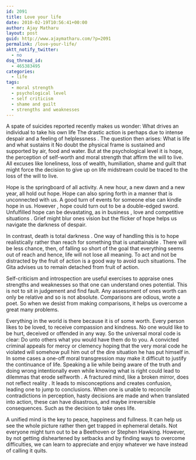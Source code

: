 ```yaml
---
id: 2091
title: Love your life
date: 2010-02-19T10:56:41+00:00
author: Ajay Matharu
layout: post
guid: http://www.ajaymatharu.com/?p=2091
permalink: /love-your-life/
aktt_notify_twitter:
  - no
dsq_thread_id:
  - 465383495
categories:
  - life
tags:
  - moral strength
  - psychological level
  - self criticism
  - shame and guilt
  - strengths and weaknesses
---
```

A spate of suicides reported recently makes us wonder: What drives an individual to take his own life The drastic action is perhaps due to intense despair and a feeling of helplessness . The question then arises: What is life and what sustains it No doubt the physical frame is sustained and supported by air, food and water. But at the psychological level it is hope, the perception of self-worth and moral strength that affirm the will to live. All excuses like loneliness, loss of wealth, humiliation, shame and guilt that might force the decision to give up on life midstream could be traced to the loss of the will to live.

Hope is the springboard of all activity. A new hour, a new dawn and a new year, all hold out hope. Hope can also spring forth in a manner that is unconnected with us. A good turn of events for someone else can kindle hope in us. However , hope could turn out to be a double-edged sword. Unfulfilled hope can be devastating, as in business , love and competitive situations . Grief might blur ones vision but the flicker of hope helps us navigate the darkness of despair.

In contrast, death is total darkness . One way of handling this is to hope realistically rather than reach for something that is unattainable . There will be less chance, then, of falling so short of the goal that everything seems out of reach and hence, life will not lose all meaning. To act and not be distracted by the fruit of action is a good way to avoid such situations. The Gita advises us to remain detached from fruit of action.

Self-criticism and introspection are useful exercises to appraise ones strengths and weaknesses so that one can understand ones potential. This is not to sit in judgement and find fault. Any assessment of ones worth can only be relative and so is not absolute. Comparisons are odious, wrote a poet. So when we desist from making comparisons, it helps us overcome a great many problems.

Everything in the world is there because it is of some worth. Every person likes to be loved, to receive compassion and kindness. No one would like to be hurt, deceived or offended in any way. So the universal moral code is clear: Do unto others what you would have them do to you. A convicted criminal appeals for mercy or clemency hoping that the very moral code he violated will somehow pull him out of the dire situation he has put himself in. In some cases a one-off moral transgression may make it difficult to justify the continuance of life. Speaking a lie while being aware of the truth and doing wrong intentionally even while knowing what is right could lead to dilemmas that erode selfworth . A fractured mind, like a broken mirror, does not reflect reality . It leads to misconceptions and creates confusion, leading one to jump to conclusions. When one is unable to reconcile contradictions in perception, hasty decisions are made and when translated into action, these can have disastrous, and maybe irreversible consequences. Such as the decision to take ones life.

A unified mind is the key to peace, happiness and fullness. It can help us see the whole picture rather then get trapped in ephemeral details. Not everyone might turn out to be a Beethoven or Stephen Hawking. However, by not getting disheartened by setbacks and by finding ways to overcome difficulties, we can learn to appreciate and enjoy whatever we have instead of calling it quits.